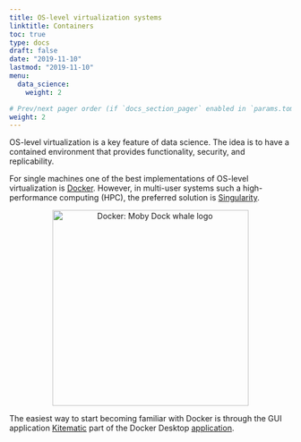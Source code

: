 ```yaml
---
title: OS-level virtualization systems
linktitle: Containers
toc: true
type: docs
draft: false
date: "2019-11-10"
lastmod: "2019-11-10"
menu:
  data_science:
    weight: 2

# Prev/next pager order (if `docs_section_pager` enabled in `params.toml`)
weight: 2
---
```


OS-level virtualization is a key feature of data science. The idea is to have a contained environment that provides functionality, security, and replicability.

For single machines one of the best implementations of OS-level virtualization is [Docker](https://www.docker.com/). However, in multi-user systems such a high-performance computing (HPC), the preferred solution is [Singularity](https://sylabs.io/).

<center>
  <a href="https://www.docker.com/">
    <img
      src="/media/docker.png"
      alt="Docker: Moby Dock whale logo"
      width="350px"
    />
  </a>
</center>

The easiest way to start becoming familiar with Docker is through the GUI application [Kitematic](https://kitematic.com/) part of the Docker Desktop [application](https://docs.docker.com/install/).
